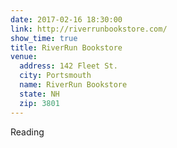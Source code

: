 ```yaml
---
date: 2017-02-16 18:30:00
link: http://riverrunbookstore.com/
show_time: true
title: RiverRun Bookstore
venue:
  address: 142 Fleet St.
  city: Portsmouth
  name: RiverRun Bookstore
  state: NH
  zip: 3801
---
```


Reading
